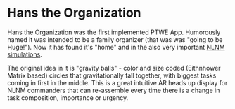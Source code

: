 # Hans the Organization

Hans the Organization was the first implemented PTWE App. Humorously named it was intended to be a family organizer (that was was "going to be Huge!"). Now it has found it's "home" and in the also very important [NLNM simulations](https://github.com/Past-The-War-Earth/NLNM-combat-simulation/issues/1).

The original idea in it is "gravity balls" - color and size coded (Eithnhower Matrix based) circles that gravitationally fall together, with biggest tasks coming in first in the middle.  This is a great intuitive AR heads up display for NLNM commanders that can re-assemble every time there is a change in task composition, importance or urgency.

